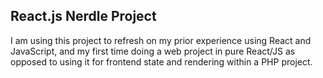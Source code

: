 ## React.js Nerdle Project

I am using this project to refresh on my prior experience using React and JavaScript, and my first time doing a web project in pure React/JS as opposed to using it for frontend state and rendering within a PHP project. 
